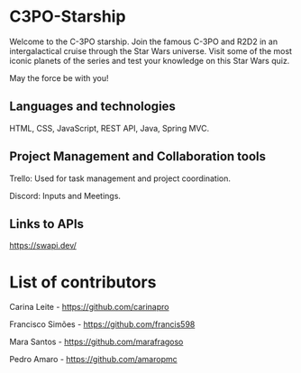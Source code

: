 # C3PO-Starship

Welcome to the C-3PO starship.
Join the famous C-3PO and R2D2 in an intergalactical cruise through the Star Wars universe. 
Visit some of the most iconic planets of the series and test your knowledge on this Star Wars quiz.

May the force be with you!

## Languages and technologies

HTML, CSS, JavaScript, REST API, Java, Spring MVC.

## Project Management and Collaboration tools

Trello: Used for task management and project coordination.

Discord: Inputs and Meetings.

## Links to APIs

https://swapi.dev/

# List of contributors

Carina Leite - https://github.com/carinapro

Francisco Simões - https://github.com/francis598

Mara Santos - https://github.com/marafragoso

Pedro Amaro - https://github.com/amaropmc
